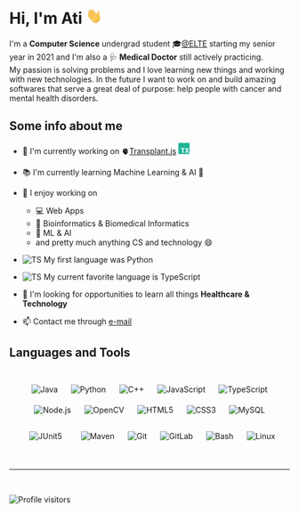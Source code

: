 # Hi, I'm Ati <img alt="👋" width="29" height="29" src="https://raw.githubusercontent.com/ABSphreak/ABSphreak/master/gifs/Hi.gif">
  
I'm a **Computer Science** undergrad student 🎓[@ELTE](https://www.elte.hu/en/) starting my senior year in 2021 and I'm also a 🩺 **Medical Doctor** still actively practicing.  
My passion is solving problems and I love learning new things and working with new technologies. In the future I want to work on and build amazing softwares that serve a great deal of purpose: help people with cancer and mental health disorders.

## Some info about me
+ 🔭 I'm currently working on 🫀[Transplant.js](https://github.com/ati-n/tx.js) <img alt="TX" width="20" height="20" src="https://github.com/ati-n/tx.js/blob/main/tx-logo.svg">
+ 📚 I'm currently learning Machine Learning & AI 🤖 
+ 🚀 I enjoy working on
  + 💻 Web Apps
  + 🧬 Bioinformatics & Biomedical Informatics
  + 👾 ML & AI
  + and pretty much anything CS and technology 😄

+ <img alt="TS" width="20" height="20" src="https://raw.githubusercontent.com/Thomas-George-T/Thomas-George-T/master/assets/python.svg"> My first language was Python 
+ <img alt="TS" width="20" height="20" src="https://upload.wikimedia.org/wikipedia/commons/thumb/4/4c/Typescript_logo_2020.svg/240px-Typescript_logo_2020.svg.png"> My current favorite language is TypeScript 

+ 🧬 I'm looking for opportunities to learn all things **Healthcare & Technology**
+ 📫 Contact me through [e-mail](mailto:atn86490@gmail.com)



## Languages and Tools  
<br/>
<div align="center">  
<img style="margin: 10px" src="https://profilinator.rishav.dev/skills-assets/java-original-wordmark.svg" alt="Java" height="50" />  
<img style="margin: 10px" src="https://profilinator.rishav.dev/skills-assets/python-original.svg" alt="Python" height="50" />  
<img style="margin: 10px" src="https://profilinator.rishav.dev/skills-assets/cplusplus-original.svg" alt="C++" height="50" />  
<img style="margin: 10px" src="https://profilinator.rishav.dev/skills-assets/javascript-original.svg" alt="JavaScript" height="50" />  
<img style="margin: 10px" src="https://profilinator.rishav.dev/skills-assets/typescript-original.svg" alt="TypeScript" height="50" />  
<img style="margin: 10px" src="https://profilinator.rishav.dev/skills-assets/nodejs-original-wordmark.svg" alt="Node.js" height="50" />  
<img style="margin: 10px" src="https://profilinator.rishav.dev/skills-assets/opencv-icon.svg" alt="OpenCV" height="50" />  
<img style="margin: 10px" src="https://profilinator.rishav.dev/skills-assets/html5-original-wordmark.svg" alt="HTML5" height="50" />  
<img style="margin: 10px" src="https://profilinator.rishav.dev/skills-assets/css3-original-wordmark.svg" alt="CSS3" height="50" />  
<img style="margin: 10px" src="https://profilinator.rishav.dev/skills-assets/mysql-original-wordmark.svg" alt="MySQL" height="50" />  
<br/>
<img style="margin: 20px" src="https://junit.org/junit5/assets/img/junit5-logo.png" alt="JUnit5" height="50" />  
<img style="margin: 10px" src="https://editorconfig.org/logos/maven.png" alt="Maven" height="50" />  
<img style="margin: 10px" src="https://profilinator.rishav.dev/skills-assets/git-scm-icon.svg" alt="Git" height="50" />  
<img style="margin: 10px" src="https://profilinator.rishav.dev/skills-assets/gitlab.svg" alt="GitLab" height="50" />  
<img style="margin: 10px" src="https://profilinator.rishav.dev/skills-assets/gnu_bash-icon.svg" alt="Bash" height="50" />  
<img style="margin: 10px" src="https://profilinator.rishav.dev/skills-assets/linux-original.svg" alt="Linux" height="50" />  

</div>
<br />

----


<br>

![Profile visitors](https://visitor-badge.glitch.me/badge?page_id=ati-n.ati-n)
